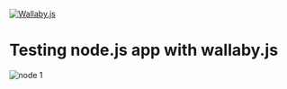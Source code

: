 [![Wallaby.js](https://img.shields.io/badge/wallaby.js-configured-green.svg)](https://wallabyjs.com)

# Testing node.js app with wallaby.js

![node 1](https://cloud.githubusercontent.com/assets/979966/7109868/99153c62-e1ea-11e4-962a-8aafaa0c8cdc.gif)
